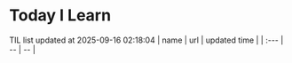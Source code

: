 # Today I Learn 
TIL list updated at 2025-09-16 02:18:04
| name | url | updated time |
| :--- | -- | -- |
